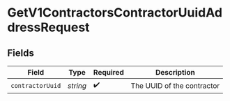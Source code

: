 # GetV1ContractorsContractorUuidAddressRequest


## Fields

| Field                      | Type                       | Required                   | Description                |
| -------------------------- | -------------------------- | -------------------------- | -------------------------- |
| `contractorUuid`           | *string*                   | :heavy_check_mark:         | The UUID of the contractor |